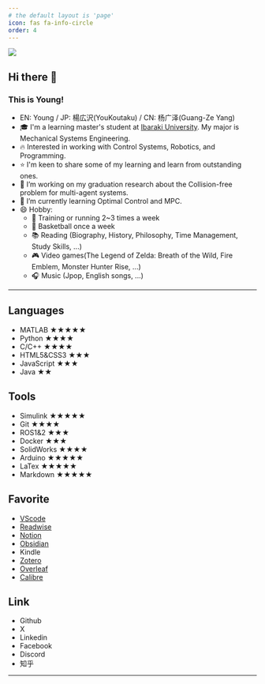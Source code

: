 ```yaml
---
# the default layout is 'page'
icon: fas fa-info-circle
order: 4
---
```


![](https://youkoutaku.goatcounter.com/counter//.png)

## Hi there 👋

### This is Young!
-  EN: Young / JP: 楊広沢(YouKoutaku) / CN: 杨广泽(Guang-Ze Yang)
- 🎓 I'm a learning master's student at [Ibaraki University](https://www.ibaraki.ac.jp).  My major is Mechanical Systems Engineering.
- 🔥 Interested in working with Control Systems, Robotics, and Programming.
- ⭐ I'm keen to share some of my learning and learn from outstanding ones.
- 🔭 I’m working on my graduation research about the Collision-free problem for multi-agent systems.
- 🌱 I’m currently learning Optimal Control and MPC.
- 😄 Hobby:
  - 💪 Training or running 2~3 times a week
  - 🏀 Basketball once a week
  - 📚 Reading (Biography, History, Philosophy, Time Management, Study Skills, ...) 
  - 🎮 Video games(The Legend of Zelda: Breath of the Wild, Fire Emblem, Monster Hunter Rise, ...)
  - 🎧 Music (Jpop, English songs, ...)

---
## Languages
- MATLAB ★★★★★
- Python ★★★★
- C/C++ ★★★★
- HTML5&CSS3 ★★★
- JavaScript ★★★
- Java ★★

## Tools
- Simulink ★★★★★
- Git ★★★★
- ROS1&2 ★★★
- Docker ★★★
- SolidWorks ★★★★
- Arduino ★★★★★
- LaTex ★★★★★
- Markdown ★★★★★

## Favorite

- [VScode](https://code.visualstudio.com/)
- [Readwise](https://readwise.io/)
- [Notion](https://www.notion.so/)
- [Obsidian](https://obsidian.md/)
- Kindle
- [Zotero](https://www.zotero.org/)
- [Overleaf](https://www.overleaf.com/)
- [Calibre](https://calibre-ebook.com/ja/download)

## Link
- Github
- X
- Linkedin
- Facebook
- Discord
- 知乎


---
